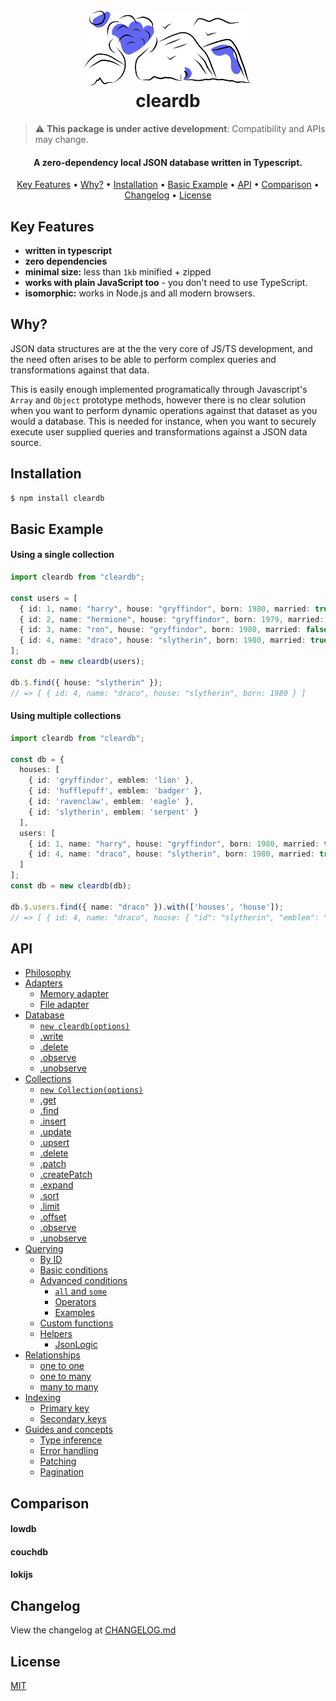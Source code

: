 <h1 align="center">
  <br>
  <a href="https://github.com/alexberriman/cleardb"><img src="./logo.svg" alt="cleardb" height="120"></a>
  <br>
  cleardb
  <br>
</h1>

> :warning: **This package is under active development**: Compatibility and APIs may change.

<h4 align="center">A zero-dependency local JSON database written in Typescript.</h4>

<p align="center">
  <a href="#key-features">Key Features</a> •
  <a href="#why">Why?</a> •
  <a href="#installation">Installation</a> •
  <a href="#basic-example">Basic Example</a> •
  <a href="#api">API</a> •
  <a href="#comparison">Comparison</a> •
  <a href="#changelog">Changelog</a> •
  <a href="#license">License</a>
</p>

## Key Features

- **written in typescript**
- **zero dependencies**
- **minimal size:** less than `1kb` minified + zipped
- **works with plain JavaScript too** - you don't need to use TypeScript.
- **isomorphic:** works in Node.js and all modern browsers.

## Why?

JSON data structures are at the the very core of JS/TS development, and the need often arises to be able to perform complex queries and transformations against that data.

This is easily enough implemented programatically through Javascript's `Array` and `Object` prototype methods, however there is no clear solution when you want to perform dynamic operations against that dataset as you would a database. This is needed for instance, when you want to securely execute user supplied queries and transformations against a JSON data source.

## Installation

```bash
$ npm install cleardb
```

## Basic Example

#### Using a single collection

```ts
import cleardb from "cleardb";

const users = [
  { id: 1, name: "harry", house: "gryffindor", born: 1980, married: true },
  { id: 2, name: "hermione", house: "gryffindor", born: 1979, married: false },
  { id: 3, name: "ron", house: "gryffindor", born: 1980, married: false },
  { id: 4, name: "draco", house: "slytherin", born: 1980, married: true },
];
const db = new cleardb(users);

db.$.find({ house: "slytherin" });
// => [ { id: 4, name: "draco", house: "slytherin", born: 1980 } ]
```

#### Using multiple collections

```ts
import cleardb from "cleardb";

const db = {
  houses: [
    { id: 'gryffindor', emblem: 'lion' },
    { id: 'hufflepuff', emblem: 'badger' },
    { id: 'ravenclaw', emblem: 'eagle' },
    { id: 'slytherin', emblem: 'serpent' }
  ],
  users: [
    { id: 1, name: "harry", house: "gryffindor", born: 1980, married: true },
    { id: 4, name: "draco", house: "slytherin", born: 1980, married: true }
  ]
];
const db = new cleardb(db);

db.$.users.find({ name: "draco" }).with(['houses', 'house']);
// => [ { id: 4, name: "draco", house: { "id": "slytherin", "emblem": "serpent" }, born: 1980 } ]
```

## API

- [Philosophy](#philosophy)
- [Adapters](#adapters)
  - [Memory adapter](#memory-adapter)
  - [File adapter](#file-adapter)
- [Database](#database)
  - [`new cleardb(options)`](#options)
  - [.write](#write)
  - [.delete](#delete)
  - [.observe](#observe)
  - [.unobserve](#unobserve)
- [Collections](#collections)
  - [`new Collection(options)`](#collection-options)
  - [.get](#get)
  - [.find](#find)
  - [.insert](#insert)
  - [.update](#update)
  - [.upsert](#upsert)
  - [.delete](#delete)
  - [.patch](#patch)
  - [.createPatch](#create-changeset)
  - [.expand](#expand)
  - [.sort](#sort)
  - [.limit](#limit)
  - [.offset](#offset)
  - [.observe](#observe)
  - [.unobserve](#unobserve)
- [Querying](#querying)
  - [By ID](#by-primary-key)
  - [Basic conditions](#basic-conditions)
  - [Advanced conditions](#advanced-conditions)
    - [`all` and `some`](#all-and-some)
    - [Operators](#operators)
    - [Examples](#operator-examples)
  - [Custom functions](#custom-functions)
  - [Helpers](#helpers)
    - [JsonLogic](#json-logic)
- [Relationships](#relationships)
  - [one to one](#one-to-one)
  - [one to many](#one-to-many)
  - [many to many](#many-to-many)
- [Indexing](#indexing)
  - [Primary key](#primary-key)
  - [Secondary keys](#secondary-keys)
- [Guides and concepts](#guides-and-concepts)
  - [Type inference](#type-inference)
  - [Error handling](#error-handling)
  - [Patching](#applying-patches)
  - [Pagination](#pagination)

## Comparison

#### lowdb

#### couchdb

#### lokijs

## Changelog

View the changelog at [CHANGELOG.md](CHANGELOG.md)

## License

[MIT](https://tldrlegal.com/license/mit-license)
